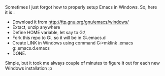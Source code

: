 Sometimes I just forgot how to properly setup Emacs in Windows.
So, here it is :
- Download it from http://ftp.gnu.org/gnu/emacs/windows/
- Extact, unzip anywhere
- Define HOME variable, let say to G:\
- Fork this repo to G:\, so it will be in G:\.emacs.d
- Create LINK in Windows using command G:\>mklink .emacs g:\.emacs.d\.emacs
- DONE.

Simple, but it took me always couple of minutes to figure it out for each new Windows installation :p